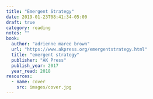 ```yaml
---
title: "Emergent Strategy"
date: 2019-01-23T08:41:34-05:00
draft: true
category: reading
notes: ""
book:
  author: "adrienne maree brown"
  url: "https://www.akpress.org/emergentstrategy.html"
  title: "emergent strategy"
  publisher: "AK Press"
  publish_year: 2017
  year_read: 2018
resources:
  - name: cover
    src: images/cover.jpg
---
```


